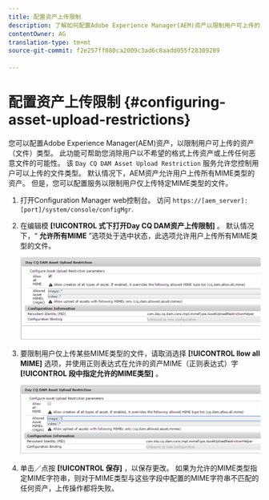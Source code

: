 ```yaml
---
title: 配置资产上传限制
description: 了解如何配置Adobe Experience Manager(AEM)资产以限制用户可上传的资产（文件）类型。
contentOwner: AG
translation-type: tm+mt
source-git-commit: f2e257ff880ca2009c3ad6c8aadd055f28309289

---
```



# 配置资产上传限制 {#configuring-asset-upload-restrictions}

您可以配置Adobe Experience Manager(AEM)资产，以限制用户可上传的资产（文件）类型。 此功能可帮助您消除用户以不希望的格式上传资产或上传任何恶意文件的可能性。 该 `Day CQ DAM Asset Upload Restriction` 服务允许您控制用户可以上传的文件类型。 默认情况下，AEM资产允许用户上传所有MIME类型的资产。 但是，您可以配置服务以限制用户仅上传特定MIME类型的文件。

1. 打开Configuration Manager web控制台。 访问 `https://[aem_server]:[port]/system/console/configMgr`.
1. 在编辑模 **[!UICONTROL 式下打开Day CQ DAM资产上传限制]** 。 默认情况下，“ **允许所有MIME** ”选项处于选中状态，此选项允许用户上传所有MIME类型的文件。

   ![chlimage_1-378](assets/chlimage_1-378.png)

1. 要限制用户仅上传某些MIME类型的文件，请取消选择 **[!UICONTROL llow all MIME]** 选项，并使用正则表达式在允许的资产MIME（正则表达式）字 **[!UICONTROL 段中指定允许的MIME类型]** 。

   ![chlimage_1-379](assets/chlimage_1-379.png)

1. 单击／点按 **[!UICONTROL 保存]** ，以保存更改。 如果为允许的MIME类型指定MIME字符串，则对于MIME类型与这些字段中配置的MIME字符串不匹配的任何资产，上传操作都将失败。
